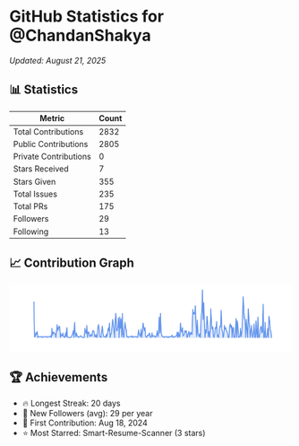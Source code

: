 # GitHub Statistics for @ChandanShakya
*Updated: August 21, 2025*

## 📊 Statistics
| Metric | Count |
|--------|--------|
| Total Contributions | 2832 |
| Public Contributions | 2805 |
| Private Contributions | 0 |
| Stars Received | 7 |
| Stars Given | 355 |
| Total Issues | 235 |
| Total PRs | 175 |
| Followers | 29 |
| Following | 13 |

## 📈 Contribution Graph

![Contribution Graph](./contribution_graph.png)

## 🏆 Achievements

- 🔥 Longest Streak: 20 days
- 👥 New Followers (avg): 29 per year
- 📅 First Contribution: Aug 18, 2024
- ⭐ Most Starred: Smart-Resume-Scanner (3 stars)
